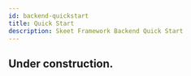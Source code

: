 ```yaml
---
id: backend-quickstart
title: Quick Start
description: Skeet Framework Backend Quick Start
---
```


## Under construction.
